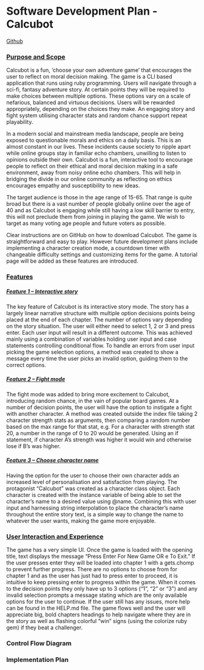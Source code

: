 # Software Development Plan - Calcubot

[Github](https://github.com/hfrankel/calcubot)

### <u>Purpose and Scope</u>

Calcubot is a fun, ‘choose your own adventure game’ that encourages the user to reflect on moral decision making. The game is a CLI based application that runs using ruby programming. Users will navigate through a sci-fi, fantasy adventure story. At certain points they will be required to make choices between multiple options. These options vary on a scale of nefarious, balanced and virtuous decisions. Users will be rewarded appropriately, depending on the choices they make. An engaging story and fight system utilising character stats and random chance support repeat playability.

In a modern social and mainstream media landscape, people are being exposed to questionable morals and ethics on a daily basis. This is an almost constant in our lives. These incidents cause society to ripple apart while online groups stay in familiar echo chambers, unwilling to listen to opinions outside their own. Calcubot is a fun, interactive tool to encourage people to reflect on their ethical and moral decision making in a safe environment, away from noisy online echo chambers. This will help in bridging the divide in our online community as reflecting on ethics encourages empathy and susceptibility to new ideas.

The target audience is those in the age range of 15-65. That range is quite broad but there is a vast number of people globally online over the age of 40 and as Calcubot is engaging while still having a low skill barrier to entry, this will not preclude them from joining in playing the game. We wish to target as many voting age people and future voters as possible.

Clear instructions are on GitHub on how to download Calcubot. The game is straightforward and easy to play. However future development plans include implementing a character creation mode, a countdown timer with changeable difficulty settings and customizing items for the game. A tutorial page will be added as these features are introduced.


### <u>Features</u>

##### <u>Feature 1 – Interactive story</u>

The key feature of Calcubot is its interactive story mode. The story has a largely linear narrative structure with multiple option decisions points being placed at the end of each chapter. The number of options vary depending on the story situation. The user will either need to select 1, 2 or 3 and press enter. Each user input will result in a different outcome. This was achieved mainly using a combination of variables holding user input and case statements controlling conditional flow. To handle an errors from user input picking the
game selection options, a method was created to show a message every time the user picks an invalid option,
guiding them to the correct options.

##### <u>Feature 2 – Fight mode</u>

The fight mode was added to bring more excitement to Calcubot, introducing random chance, in the vain of popular board games. At a number of decision points, the user will have the option to instigate a fight with another character. A method was created outside the index file taking 2 character strength stats as arguments, then comparing a random number based on the max range for that stat, e.g. For a character with strength stat 20, a number in the range of 0 to 20 would be generated. Using an if statement, if character A’s strength was higher it would win and otherwise lose if B’s was higher.

##### <u>Feature 3 – Choose character name</u>

Having the option for the user to choose their own character adds an increased level of personalisation and satisfaction from playing. The protagonist “Calcubot” was created as a character class object. Each character is created with the instance variable of being able to set the character’s name to a desired value using @name. Combining this with user input and harnessing string interpolation to place the character’s name throughout the entire story text, is a simple way to change the name to whatever the user wants, making the game more enjoyable.

### <u>User Interaction and Experience</u>

The game has a very simple UI. Once the game is loaded with the opening title, text displays the message “Press Enter For New Game OR e To Exit.” If the user presses enter they will be loaded into chapter 1 with a gets.chomp to prevent further progress. There are no options to choose from for chapter 1 and as the user has just had to press enter to proceed, it is intuitive to keep pressing enter to progress within the game. When it comes to the decision points they only have up to 3 options (“1”, “2” or “3”) and any invalid selection prompts a message stating which are the only available options for the user to continue. If the user still has any issues, more help can be found in the HELP.md file. The game flows well and the user will appreciate big, bold chapters headings to help navigate where they are in the story as well as flashing colorful “win” signs (using the colorize ruby gem) if they beat a challenger.

### Control Flow Diagram

### Implementation Plan
